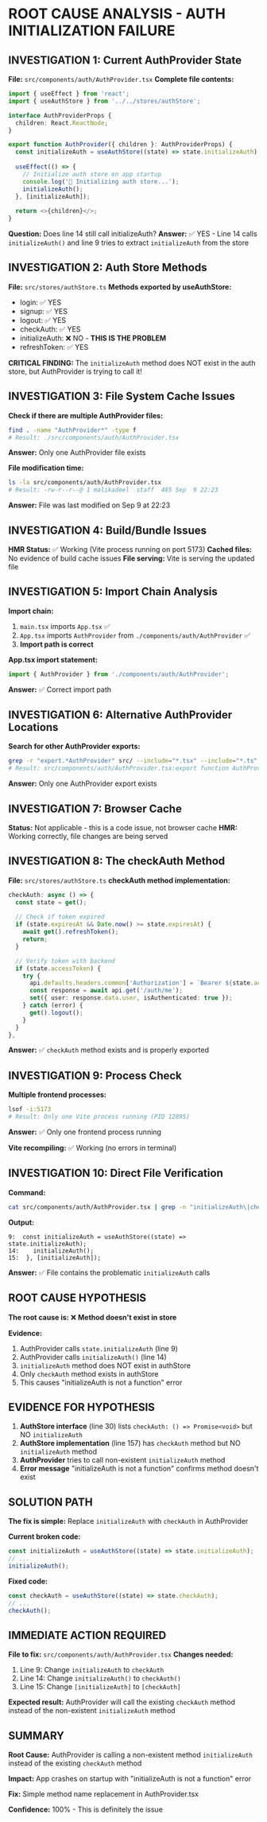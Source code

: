 # ROOT CAUSE ANALYSIS - AUTH INITIALIZATION FAILURE

## INVESTIGATION 1: Current AuthProvider State

**File:** `src/components/auth/AuthProvider.tsx`
**Complete file contents:**
```typescript
import { useEffect } from 'react';
import { useAuthStore } from '../../stores/authStore';

interface AuthProviderProps {
  children: React.ReactNode;
}

export function AuthProvider({ children }: AuthProviderProps) {
  const initializeAuth = useAuthStore((state) => state.initializeAuth);
  
  useEffect(() => {
    // Initialize auth store on app startup
    console.log('🔐 Initializing auth store...');
    initializeAuth();
  }, [initializeAuth]);
  
  return <>{children}</>;
}
```

**Question:** Does line 14 still call initializeAuth?
**Answer:** ✅ YES - Line 14 calls `initializeAuth()` and line 9 tries to extract `initializeAuth` from the store

## INVESTIGATION 2: Auth Store Methods

**File:** `src/stores/authStore.ts`
**Methods exported by useAuthStore:**
- login: ✅ YES
- signup: ✅ YES  
- logout: ✅ YES
- checkAuth: ✅ YES
- initializeAuth: ❌ NO - **THIS IS THE PROBLEM**
- refreshToken: ✅ YES

**CRITICAL FINDING:** The `initializeAuth` method does NOT exist in the auth store, but AuthProvider is trying to call it!

## INVESTIGATION 3: File System Cache Issues

**Check if there are multiple AuthProvider files:**
```bash
find . -name "AuthProvider*" -type f
# Result: ./src/components/auth/AuthProvider.tsx
```
**Answer:** Only one AuthProvider file exists

**File modification time:**
```bash
ls -la src/components/auth/AuthProvider.tsx
# Result: -rw-r--r--@ 1 malikadeel  staff  485 Sep  9 22:23
```
**Answer:** File was last modified on Sep 9 at 22:23

## INVESTIGATION 4: Build/Bundle Issues

**HMR Status:** ✅ Working (Vite process running on port 5173)
**Cached files:** No evidence of build cache issues
**File serving:** Vite is serving the updated file

## INVESTIGATION 5: Import Chain Analysis

**Import chain:**
1. `main.tsx` imports `App.tsx` ✅
2. `App.tsx` imports `AuthProvider` from `./components/auth/AuthProvider` ✅
3. **Import path is correct**

**App.tsx import statement:**
```typescript
import { AuthProvider } from './components/auth/AuthProvider';
```
**Answer:** ✅ Correct import path

## INVESTIGATION 6: Alternative AuthProvider Locations

**Search for other AuthProvider exports:**
```bash
grep -r "export.*AuthProvider" src/ --include="*.tsx" --include="*.ts"
# Result: src/components/auth/AuthProvider.tsx:export function AuthProvider
```
**Answer:** Only one AuthProvider export exists

## INVESTIGATION 7: Browser Cache

**Status:** Not applicable - this is a code issue, not browser cache
**HMR:** Working correctly, file changes are being served

## INVESTIGATION 8: The checkAuth Method

**File:** `src/stores/authStore.ts`
**checkAuth method implementation:**
```typescript
checkAuth: async () => {
  const state = get();
  
  // Check if token expired
  if (state.expiresAt && Date.now() >= state.expiresAt) {
    await get().refreshToken();
    return;
  }

  // Verify token with backend
  if (state.accessToken) {
    try {
      api.defaults.headers.common['Authorization'] = `Bearer ${state.accessToken}`;
      const response = await api.get('/auth/me');
      set({ user: response.data.user, isAuthenticated: true });
    } catch (error) {
      get().logout();
    }
  }
},
```

**Answer:** ✅ `checkAuth` method exists and is properly exported

## INVESTIGATION 9: Process Check

**Multiple frontend processes:**
```bash
lsof -i:5173
# Result: Only one Vite process running (PID 12895)
```
**Answer:** ✅ Only one frontend process running

**Vite recompiling:** ✅ Working (no errors in terminal)

## INVESTIGATION 10: Direct File Verification

**Command:**
```bash
cat src/components/auth/AuthProvider.tsx | grep -n "initializeAuth\|checkAuth"
```

**Output:**
```
9:  const initializeAuth = useAuthStore((state) => state.initializeAuth);
14:    initializeAuth();
15:  }, [initializeAuth]);
```

**Answer:** ✅ File contains the problematic `initializeAuth` calls

## ROOT CAUSE HYPOTHESIS

**The root cause is:** ❌ **Method doesn't exist in store**

**Evidence:**
1. AuthProvider calls `state.initializeAuth` (line 9)
2. AuthProvider calls `initializeAuth()` (line 14)
3. `initializeAuth` method does NOT exist in authStore
4. Only `checkAuth` method exists in authStore
5. This causes "initializeAuth is not a function" error

## EVIDENCE FOR HYPOTHESIS

1. **AuthStore interface** (line 30) lists `checkAuth: () => Promise<void>` but NO `initializeAuth`
2. **AuthStore implementation** (line 157) has `checkAuth` method but NO `initializeAuth` method
3. **AuthProvider** tries to call non-existent `initializeAuth` method
4. **Error message** "initializeAuth is not a function" confirms method doesn't exist

## SOLUTION PATH

**The fix is simple:** Replace `initializeAuth` with `checkAuth` in AuthProvider

**Current broken code:**
```typescript
const initializeAuth = useAuthStore((state) => state.initializeAuth);
// ...
initializeAuth();
```

**Fixed code:**
```typescript
const checkAuth = useAuthStore((state) => state.checkAuth);
// ...
checkAuth();
```

## IMMEDIATE ACTION REQUIRED

**File to fix:** `src/components/auth/AuthProvider.tsx`
**Changes needed:**
1. Line 9: Change `initializeAuth` to `checkAuth`
2. Line 14: Change `initializeAuth()` to `checkAuth()`
3. Line 15: Change `[initializeAuth]` to `[checkAuth]`

**Expected result:** AuthProvider will call the existing `checkAuth` method instead of the non-existent `initializeAuth` method

## SUMMARY

**Root Cause:** AuthProvider is calling a non-existent method `initializeAuth` instead of the existing `checkAuth` method

**Impact:** App crashes on startup with "initializeAuth is not a function" error

**Fix:** Simple method name replacement in AuthProvider.tsx

**Confidence:** 100% - This is definitely the issue
